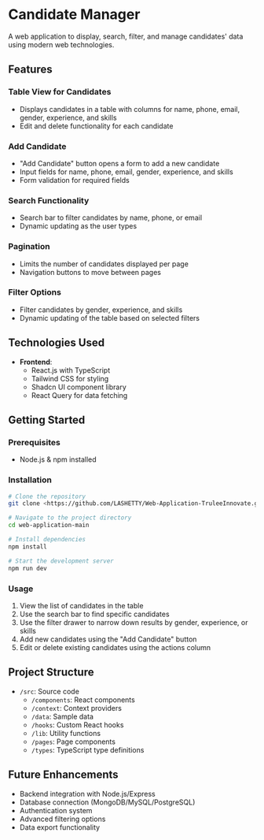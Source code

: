 
# Candidate Manager

A web application to display, search, filter, and manage candidates' data using modern web technologies.

## Features

### Table View for Candidates
- Displays candidates in a table with columns for name, phone, email, gender, experience, and skills
- Edit and delete functionality for each candidate

### Add Candidate
- "Add Candidate" button opens a form to add a new candidate
- Input fields for name, phone, email, gender, experience, and skills
- Form validation for required fields

### Search Functionality
- Search bar to filter candidates by name, phone, or email
- Dynamic updating as the user types

### Pagination
- Limits the number of candidates displayed per page
- Navigation buttons to move between pages

### Filter Options
- Filter candidates by gender, experience, and skills
- Dynamic updating of the table based on selected filters

## Technologies Used

- **Frontend**:
  - React.js with TypeScript
  - Tailwind CSS for styling
  - Shadcn UI component library
  - React Query for data fetching

## Getting Started

### Prerequisites

- Node.js & npm installed

### Installation

```sh
# Clone the repository
git clone <https://github.com/LASHETTY/Web-Application-TruleeInnovate.git>

# Navigate to the project directory
cd web-application-main

# Install dependencies
npm install

# Start the development server
npm run dev
```

### Usage

1. View the list of candidates in the table
2. Use the search bar to find specific candidates
3. Use the filter drawer to narrow down results by gender, experience, or skills
4. Add new candidates using the "Add Candidate" button
5. Edit or delete existing candidates using the actions column

## Project Structure

- `/src`: Source code
  - `/components`: React components
  - `/context`: Context providers
  - `/data`: Sample data
  - `/hooks`: Custom React hooks
  - `/lib`: Utility functions
  - `/pages`: Page components
  - `/types`: TypeScript type definitions

## Future Enhancements

- Backend integration with Node.js/Express
- Database connection (MongoDB/MySQL/PostgreSQL)
- Authentication system
- Advanced filtering options
- Data export functionality
